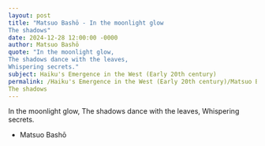 ```yaml
---
layout: post
title: "Matsuo Bashō - In the moonlight glow
The shadows"
date: 2024-12-28 12:00:00 -0000
author: Matsuo Bashō
quote: "In the moonlight glow,
The shadows dance with the leaves,
Whispering secrets."
subject: Haiku's Emergence in the West (Early 20th century)
permalink: /Haiku's Emergence in the West (Early 20th century)/Matsuo Bashō/Matsuo Bashō - In the moonlight glow
The shadows
---
```


In the moonlight glow,
The shadows dance with the leaves,
Whispering secrets.

- Matsuo Bashō
